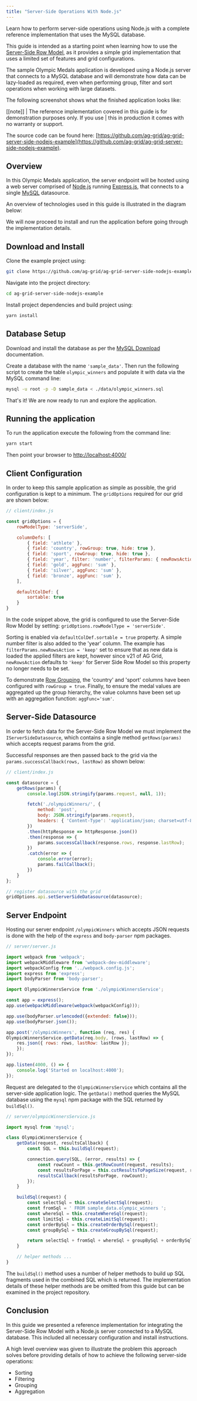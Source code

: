 ```yaml
---
title: "Server-Side Operations With Node.js"
---
```


Learn how to perform server-side operations using Node.js with a complete reference implementation that uses the MySQL database.


This guide is intended as a starting point when learning how to use the [Server-Side Row Model](../server-side-model/), as it provides a simple grid implementation that uses a limited set of features and grid configurations.


The sample Olympic Medals application is developed using a Node.js server that connects to a MySQL database and will demonstrate how data can be lazy-loaded as required, even when performing group, filter and sort operations when working with large datasets.

The following screenshot shows what the finished application looks like:

<image-caption src="server-side-operations-nodejs/resources/nodejs-app.png" alt="NodeJS" constrained="true"></image-caption>

[[note]]
| The reference implementation covered in this guide is for demonstration purposes only. If you use
| this in production it comes with no warranty or support.

The source code can be found here: [https://github.com/ag-grid/ag-grid-server-side-nodejs-example](https://github.com/ag-grid/ag-grid-server-side-nodejs-example).

## Overview

In this Olympic Medals application, the server endpoint will be hosted using a web server comprised of [Node.js](https://nodejs.org/) running [Express.js](https://expressjs.com/), that connects to a single [MySQL](https://www.mysql.com/) datasource.

An overview of technologies used in this guide is illustrated in the diagram below:

<image-caption src="server-side-operations-nodejs/resources/app-arch.png" alt="App Arch" constrained="true"></image-caption>

We will now proceed to install and run the application before going through the implementation details.

## Download and Install

Clone the example project using:

```bash
git clone https://github.com/ag-grid/ag-grid-server-side-nodejs-example.git
```

Navigate into the project directory:

```bash
cd ag-grid-server-side-nodejs-example
```

Install project dependencies and build project using:

```bash
yarn install
```

## Database Setup

Download and install the database as per the [MySQL Download](https://www.mysql.com/downloads/) documentation.


Create a database with the name `'sample_data'`. Then run the following script to create the table `olympic_winners` and populate it with data via the MySQL command line:


```bash
mysql -u root -p -D sample_data < ./data/olympic_winners.sql
```

That's it! We are now ready to run and explore the application.

## Running the application

To run the application execute the following from the command line:


```bash
yarn start
```

Then point your browser to [http://localhost:4000/](http://localhost:4000/)

## Client Configuration

In order to keep this sample application as simple as possible, the grid configuration is kept to a minimum. The `gridOptions` required for our grid are shown below:


```js
// client/index.js

const gridOptions = {
    rowModelType: 'serverSide',

    columnDefs: [
        { field: 'athlete' },
        { field: 'country', rowGroup: true, hide: true },
        { field: 'sport', rowGroup: true, hide: true },
        { field: 'year', filter: 'number', filterParams: { newRowsAction: 'keep' } },
        { field: 'gold', aggFunc: 'sum' },
        { field: 'silver', aggFunc: 'sum' },
        { field: 'bronze', aggFunc: 'sum' },
    ],

    defaultColDef: {
        sortable: true
    }
}
```

In the code snippet above, the grid is configured to use the Server-Side Row Model by setting: `gridOptions.rowModelType = 'serverSide'`.


Sorting is enabled via `defaultColDef.sortable = true` property. A simple number filter is also added to the 'year' column. The example has `filterParams.newRowsAction = 'keep'` set to ensure that as new data is loaded the applied filters are kept, however since v21 of AG Grid, `newRowsAction` defaults to `'keep'` for Server Side Row Model so this property no longer needs to be set.

To demonstrate [Row Grouping](../server-side-model-grouping/), the 'country' and 'sport' columns have been configured with `rowGroup = true`. Finally, to ensure the medal values are aggregated up the group hierarchy, the value columns have been set up with an aggregation function: `aggFunc='sum'`.

## Server-Side Datasource

In order to fetch data for the Server-Side Row Model we must implement the `IServerSideDatasource`, which contains a single method `getRows(params)` which accepts request params from the grid.

Successful responses are then passed back to the grid via the `params.successCallback(rows, lastRow)` as shown below:

```js
// client/index.js

const datasource = {
    getRows(params) {
        console.log(JSON.stringify(params.request, null, 1));

        fetch('./olympicWinners/', {
            method: 'post',
            body: JSON.stringify(params.request),
            headers: { 'Content-Type': 'application/json; charset=utf-8' }
        })
        .then(httpResponse => httpResponse.json())
        .then(response => {
            params.successCallback(response.rows, response.lastRow);
        })
        .catch(error => {
            console.error(error);
            params.failCallback();
        })
    }
};

// register datasource with the grid
gridOptions.api.setServerSideDatasource(datasource);
```

## Server Endpoint

Hosting our server endpoint `/olympicWinners` which accepts JSON requests is done with the help of the `express` and `body-parser` npm packages.


```js
// server/server.js

import webpack from 'webpack';
import webpackMiddleware from 'webpack-dev-middleware';
import webpackConfig from '../webpack.config.js';
import express from 'express';
import bodyParser from 'body-parser';

import OlympicWinnersService from './olympicWinnersService';

const app = express();
app.use(webpackMiddleware(webpack(webpackConfig)));

app.use(bodyParser.urlencoded({extended: false}));
app.use(bodyParser.json());

app.post('/olympicWinners', function (req, res) {
OlympicWinnersService.getData(req.body, (rows, lastRow) => {
    res.json({ rows: rows, lastRow: lastRow });
    });
});

app.listen(4000, () => {
    console.log('Started on localhost:4000');
});
```

Request are delegated to the `OlympicWinnersService` which contains all the server-side application logic. The `getData()` method queries the MySQL database using the `mysql` npm package with the SQL returned by `buildSql()`.

```js
// server/olympicWinnersService.js

import mysql from 'mysql';

class OlympicWinnersService {
    getData(request, resultsCallback) {
        const SQL = this.buildSql(request);

        connection.query(SQL, (error, results) => {
            const rowCount = this.getRowCount(request, results);
            const resultsForPage = this.cutResultsToPageSize(request, results);
            resultsCallback(resultsForPage, rowCount);
        });
    }

    buildSql(request) {
        const selectSql = this.createSelectSql(request);
        const fromSql = ' FROM sample_data.olympic_winners ';
        const whereSql = this.createWhereSql(request);
        const limitSql = this.createLimitSql(request);
        const orderBySql = this.createOrderBySql(request);
        const groupBySql = this.createGroupBySql(request);

        return selectSql + fromSql + whereSql + groupBySql + orderBySql + limitSql;
    }

    // helper methods ...
}
```

The `buildSql()` method uses a number of helper methods to build up SQL fragments used in the combined SQL which is returned. The implementation details of these helper methods are be omitted from this guide but can be examined in the project repository.

## Conclusion

In this guide we presented a reference implementation for integrating the Server-Side Row Model with a Node.js server connected to a MySQL database. This included all necessary configuration and install instructions.

A high level overview was given to illustrate the problem this approach solves before providing details of how to achieve the following server-side operations:

- Sorting
- Filtering
- Grouping
- Aggregation

